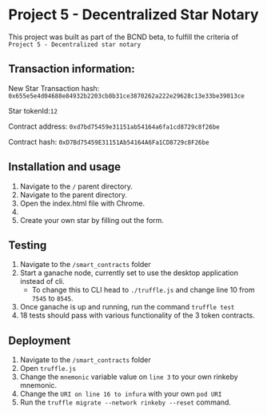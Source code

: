 # Project 5 - Decentralized Star Notary

This project was built as part of the BCND beta, to fulfill the criteria of `Project 5 - Decentralized star notary`

## Transaction information:

New Star Transaction hash: `0x655e5e4d04688e84932b2203cb8b31ce3870262a222e29628c13e33be39013ce`

Star tokenId:`12`

Contract address: `0xd7bd75459e31151ab54164a6fa1cd8729c8f26be`

Contract hash: `0xD7Bd75459E31151Ab54164A6Fa1CD8729c8F26be`

## Installation and usage

1) Navigate to the `/` parent directory.
2) Navigate to the parent directory.
3) Open the index.html file with Chrome.
4) 
8) Create your own star by filling out the form.

## Testing

1) Navigate to the `/smart_contracts` folder
2) Start a ganache node, currently set to use the desktop application instead of cli.
    - To change this to CLI head to `./truffle.js` and change line 10 from `7545` to `8545`.
3) Once ganache is up and running, run the command `truffle test`
4) 18 tests should pass with various functionality of the 3 token contracts. 

## Deployment

1) Navigate to the `/smart_contracts` folder
2) Open `truffle.js`
3) Change the `mnemonic` variable value on `line 3` to your own rinkeby mnemonic.
4) Change the `URI on line 16 to infura` with your own `pod URI`
5) Run the `truffle migrate --network rinkeby --reset` command.